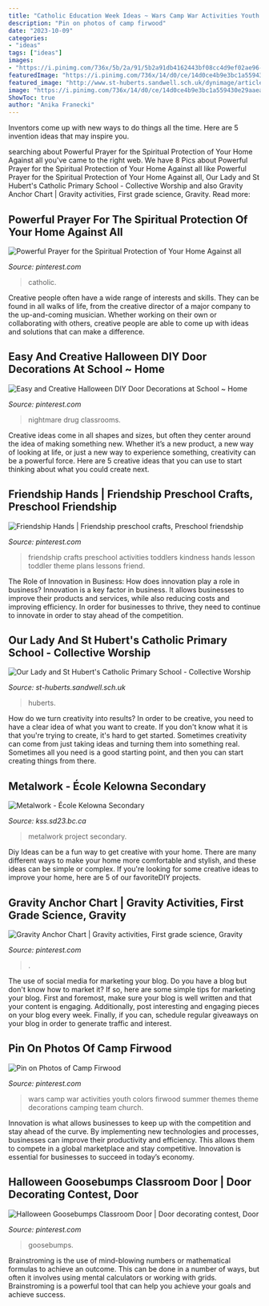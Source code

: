 ```yaml
---
title: "Catholic Education Week Ideas ~ Wars Camp War Activities Youth Colors Firwood Summer Themes Theme Decorations Camping Team Church"
description: "Pin on photos of camp firwood"
date: "2023-10-09"
categories:
- "ideas"
tags: ["ideas"]
images:
- "https://i.pinimg.com/736x/5b/2a/91/5b2a91db4162443bf08cc4d9ef02ae96--classroom-door-halloween.jpg"
featuredImage: "https://i.pinimg.com/736x/14/d0/ce/14d0ce4b9e3bc1a559430e29aaea98e3.jpg"
featured_image: "http://www.st-huberts.sandwell.sch.uk/dynimage/articleimage/21c75ea7-2830-4cfe-a2f0-8c4e258c25bc/e9aeb8aa-42c8-40a6-bbba-db9619142041-high.jpg"
image: "https://i.pinimg.com/736x/14/d0/ce/14d0ce4b9e3bc1a559430e29aaea98e3.jpg"
ShowToc: true
author: "Anika Franecki"
---
```



Inventors come up with new ways to do things all the time. Here are 5 invention ideas that may inspire you.

	

		
searching about Powerful Prayer for the Spiritual Protection of Your Home Against all you've came to the right web. We have 8 Pics about Powerful Prayer for the Spiritual Protection of Your Home Against all like Powerful Prayer for the Spiritual Protection of Your Home Against all, Our Lady and St Hubert&#039;s Catholic Primary School - Collective Worship and also Gravity Anchor Chart | Gravity activities, First grade science, Gravity. Read more:
		
    
## Powerful Prayer For The Spiritual Protection Of Your Home Against All

<img loading=lazy src="https://i.pinimg.com/736x/94/94/f9/9494f9a5457628b34381cf058d62b714.jpg" onerror="this.onerror=null;this.src='https://tse2.mm.bing.net/th?id=OIP.c2SUJWilonVFAIEb5-Q1TwHaRW&amp;pid=15.1';" alt="Powerful Prayer for the Spiritual Protection of Your Home Against all">

_Source: pinterest.com_

>catholic. 

	

Creative people often have a wide range of interests and skills. They can be found in all walks of life, from the creative director of a major company to the up-and-coming musician. Whether working on their own or collaborating with others, creative people are able to come up with ideas and solutions that can make a difference.

    
## Easy And Creative Halloween DIY Door Decorations At School ~ Home

<img loading=lazy src="https://i.pinimg.com/736x/12/dc/80/12dc802cd88cb79ce0c9eec955744a6a.jpg" onerror="this.onerror=null;this.src='https://tse2.mm.bing.net/th?id=OIP.cEBgQUlKK5bgtbY0FuU_mQHaJ3&amp;pid=15.1';" alt="Easy and Creative Halloween DIY Door Decorations at School ~ Home">

_Source: pinterest.com_

>nightmare drug classrooms. 

	

Creative ideas come in all shapes and sizes, but often they center around the idea of making something new. Whether it’s a new product, a new way of looking at life, or just a new way to experience something, creativity can be a powerful force. Here are 5 creative ideas that you can use to start thinking about what you could create next.

    
## Friendship Hands | Friendship Preschool Crafts, Preschool Friendship

<img loading=lazy src="https://i.pinimg.com/736x/a6/7b/51/a67b513daf81dca4fe84f8c9e1722d0e--kinder-art-toddler-art.jpg" onerror="this.onerror=null;this.src='https://tse1.mm.bing.net/th?id=OIP.Cm2XYw1BTm1EhfWeKQNXDQHaJ3&amp;pid=15.1';" alt="Friendship Hands | Friendship preschool crafts, Preschool friendship">

_Source: pinterest.com_

>friendship crafts preschool activities toddlers kindness hands lesson toddler theme plans lessons friend. 

	

The Role of Innovation in Business: How does innovation play a role in business?
Innovation is a key factor in business. It allows businesses to improve their products and services, while also reducing costs and improving efficiency. In order for businesses to thrive, they need to continue to innovate in order to stay ahead of the competition.

    
## Our Lady And St Hubert&#039;s Catholic Primary School - Collective Worship

<img loading=lazy src="http://www.st-huberts.sandwell.sch.uk/dynimage/articleimage/21c75ea7-2830-4cfe-a2f0-8c4e258c25bc/e9aeb8aa-42c8-40a6-bbba-db9619142041-high.jpg" onerror="this.onerror=null;this.src='https://tse3.mm.bing.net/th?id=OIP.vUcTTBnFjq3K2o3-aNo_MAHaFi&amp;pid=15.1';" alt="Our Lady and St Hubert&#039;s Catholic Primary School - Collective Worship">

_Source: st-huberts.sandwell.sch.uk_

>huberts. 

	

How do we turn creativity into results?
In order to be creative, you need to have a clear idea of what you want to create. If you don't know what it is that you're trying to create, it's hard to get started. Sometimes creativity can come from just taking ideas and turning them into something real. Sometimes all you need is a good starting point, and then you can start creating things from there.

    
## Metalwork - École Kelowna Secondary

<img loading=lazy src="http://www.kss.sd23.bc.ca/ProgramsServices/Departments/TechEd/Metalwork/Documents/IMG_0087.JPG" onerror="this.onerror=null;this.src='https://tse4.mm.bing.net/th?id=OIP.1lhAiGP3Tp8dIYOMKXLVugHaE8&amp;pid=15.1';" alt="Metalwork - École Kelowna Secondary">

_Source: kss.sd23.bc.ca_

>metalwork project secondary. 

	

Diy Ideas can be a fun way to get creative with your home. There are many different ways to make your home more comfortable and stylish, and these ideas can be simple or complex. If you're looking for some creative ideas to improve your home, here are 5 of our favoriteDIY projects.

    
## Gravity Anchor Chart | Gravity Activities, First Grade Science, Gravity

<img loading=lazy src="https://i.pinimg.com/736x/14/d0/ce/14d0ce4b9e3bc1a559430e29aaea98e3.jpg" onerror="this.onerror=null;this.src='https://tse3.mm.bing.net/th?id=OIP.BCD3RRzT3EWFwtQ3D2etnwHaJ3&amp;pid=15.1';" alt="Gravity Anchor Chart | Gravity activities, First grade science, Gravity">

_Source: pinterest.com_

>. 

	

The use of social media for marketing your blog.
Do you have a blog but don't know how to market it? If so, here are some simple tips for marketing your blog. First and foremost, make sure your blog is well written and that your content is engaging. Additionally, post interesting and engaging pieces on your blog every week. Finally, if you can, schedule regular giveaways on your blog in order to generate traffic and interest.

    
## Pin On Photos Of Camp Firwood

<img loading=lazy src="https://i.pinimg.com/736x/54/ae/a7/54aea78b98c51c149229def947b85ad6--color-wars-group-activities.jpg" onerror="this.onerror=null;this.src='https://tse2.mm.bing.net/th?id=OIP.ZTrX3VllHOA7a81mRJtX2QHaHa&amp;pid=15.1';" alt="Pin on Photos of Camp Firwood">

_Source: pinterest.com_

>wars camp war activities youth colors firwood summer themes theme decorations camping team church. 

	

Innovation is what allows businesses to keep up with the competition and stay ahead of the curve. By implementing new technologies and processes, businesses can improve their productivity and efficiency. This allows them to compete in a global marketplace and stay competitive. Innovation is essential for businesses to succeed in today’s economy.

    
## Halloween Goosebumps Classroom Door | Door Decorating Contest, Door

<img loading=lazy src="https://i.pinimg.com/736x/5b/2a/91/5b2a91db4162443bf08cc4d9ef02ae96--classroom-door-halloween.jpg" onerror="this.onerror=null;this.src='https://tse1.mm.bing.net/th?id=OIP.7w5XPlyi5Gqnz9lumtHHjwC1FY&amp;pid=15.1';" alt="Halloween Goosebumps Classroom Door | Door decorating contest, Door">

_Source: pinterest.com_

>goosebumps. 

	

Brainstroming is the use of mind-blowing numbers or mathematical formulas to achieve an outcome. This can be done in a number of ways, but often it involves using mental calculators or working with grids. Brainstroming is a powerful tool that can help you achieve your goals and achieve success.

